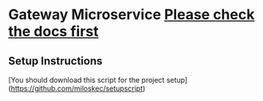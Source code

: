 # Gateway Microservice [Please check the docs first](https://github.com/miloskec/gateway/blob/basic/documentation/MicroServices%20gateway%20documentation.pdf)

## Setup Instructions

[You should download this script for the project setup] (https://github.com/miloskec/setupscript)
